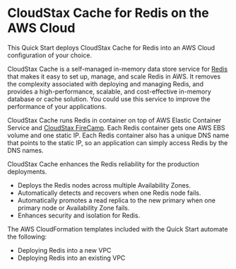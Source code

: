 # CloudStax Cache for Redis on the AWS Cloud

This Quick Start deploys CloudStax Cache for Redis into an AWS Cloud configuration of your choice.

CloudStax Cache is a self-managed in-memory data store service for [Redis](https://redis.io/) that makes it easy to set up, manage, and scale Redis in AWS. It removes the complexity associated with deploying and managing Redis, and provides a high-performance, scalable, and cost-effective in-memory database or cache solution. You could use this service to improve the performance of your applications.

CloudStax Cache runs Redis in container on top of AWS Elastic Container Service and [CloudStax FireCamp](https://github.com/cloudstax/firecamp). Each Redis container gets one AWS EBS volume and one static IP. Each Redis container also has a unique DNS name that points to the static IP, so an application can simply access Redis by the DNS names.

CloudStax Cache enhances the Redis reliability for the production deployments.

* Deploys the Redis nodes across multiple Availability Zones.
* Automatically detects and recovers when one Redis node fails.
* Automatically promotes a read replica to the new primary when one primary node or Availability Zone fails.
* Enhances security and isolation for Redis.

The AWS CloudFormation templates included with the Quick Start automate the following:

- Deploying Redis into a new VPC
- Deploying Redis into an existing VPC
